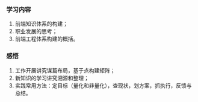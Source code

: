 ### 学习内容

1. 前端知识体系的构建；
2. 职业发展的思考；
3. 前端工程体系构建的概括。

### 感悟

1. 工作开展讲究谋篇布局，基于点构建矩阵；
2. 新知识的学习讲究溯源和整理；
3. 实践常用方法：定目标（量化和非量化），查现状，划方案，抓执行，反馈与总结。